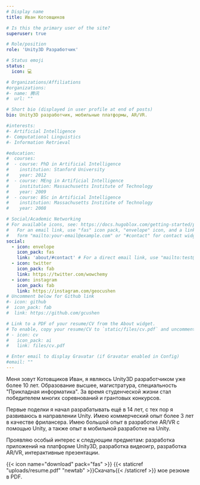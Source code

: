 ```yaml
---
# Display name
title: Иван Котовщиков

# Is this the primary user of the site?
superuser: true

# Role/position
role: 'Unity3D Разработчик'

# Status emoji
status:
  icon: 💻

# Organizations/Affiliations
#organizations:
#- name: 腾讯
#  url: ""

# Short bio (displayed in user profile at end of posts)
bio: Unity3D разработчик, мобильные платформы, AR/VR.

#interests:
#- Artificial Intelligence
#- Computational Linguistics
#- Information Retrieval

#education:
#  courses:
#  - course: PhD in Artificial Intelligence
#    institution: Stanford University
#    year: 2012
#  - course: MEng in Artificial Intelligence
#    institution: Massachusetts Institute of Technology
#    year: 2009
#  - course: BSc in Artificial Intelligence
#    institution: Massachusetts Institute of Technology
#    year: 2008

# Social/Academic Networking
# For available icons, see: https://docs.hugoblox.com/getting-started/page-builder/#icons
#   For an email link, use "fas" icon pack, "envelope" icon, and a link in the
#   form "mailto:your-email@example.com" or "#contact" for contact widget.
social:
  - icon: envelope
    icon_pack: fas
    link: 'about/#contact' # For a direct email link, use "mailto:test@example.org".
  - icon: twitter
    icon_pack: fab
    link: https://twitter.com/wowchemy
  - icon: instagram
    icon_pack: fab
    link: https://instagram.com/geocushen
# Uncomment below for Github link
#- icon: github
#  icon_pack: fab
#  link: https://github.com/gcushen

# Link to a PDF of your resume/CV from the About widget.
# To enable, copy your resume/CV to `static/files/cv.pdf` and uncomment the lines below.
# - icon: cv
#   icon_pack: ai
#   link: files/cv.pdf

# Enter email to display Gravatar (if Gravatar enabled in Config)
#email: ""
---
```


Меня зовут Котовщиков Иван, я являюсь Unity3D разработчиком уже более 10 лет. Образование высшее, магистратура, специальность "Прикладная информатика". За время студенческой жизни стал победителем многих соревнований и грантовых конкурсов. 

Первые поделки я начал разрабатывать ещё в 14 лет, с тех пор я развиваюсь в направлении Unity. Имею коммерческий опыт более 3 лет в качестве фрилансера. Имею большой опыт в разработке AR/VR с помощью Unity, а также опыт в мобильной разработке на Unity.

Проявляю особый интерес к следующим предметам: разработка приложений на платформе Unity3D, разработка видеоигр, разработка AR/VR, интерактивные презентации.

{{< icon name="download" pack="fas" >}} {{< staticref "uploads/resume.pdf" "newtab" >}}Скачать{{< /staticref >}} мое резюме в PDF.
